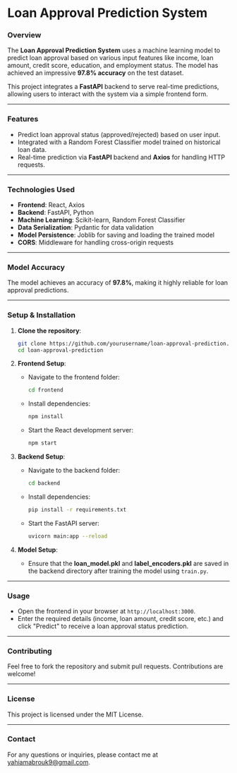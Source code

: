 # Loan Approval Prediction System

### Overview

The **Loan Approval Prediction System** uses a machine learning model to predict loan approval based on various input features like income, loan amount, credit score, education, and employment status. The model has achieved an impressive **97.8% accuracy** on the test dataset.

This project integrates a **FastAPI** backend to serve real-time predictions, allowing users to interact with the system via a simple frontend form.

---

### Features

- Predict loan approval status (approved/rejected) based on user input.
- Integrated with a Random Forest Classifier model trained on historical loan data.
- Real-time prediction via **FastAPI** backend and **Axios** for handling HTTP requests.

---

### Technologies Used

- **Frontend**: React, Axios
- **Backend**: FastAPI, Python
- **Machine Learning**: Scikit-learn, Random Forest Classifier
- **Data Serialization**: Pydantic for data validation
- **Model Persistence**: Joblib for saving and loading the trained model
- **CORS**: Middleware for handling cross-origin requests

---

### Model Accuracy

The model achieves an accuracy of **97.8%**, making it highly reliable for loan approval predictions.

---

### Setup & Installation

1. **Clone the repository**:

   ```bash
   git clone https://github.com/yourusername/loan-approval-prediction.git
   cd loan-approval-prediction
   ```

2. **Frontend Setup**:

   - Navigate to the frontend folder:
     ```bash
     cd frontend
     ```
   - Install dependencies:
     ```bash
     npm install
     ```
   - Start the React development server:
     ```bash
     npm start
     ```

3. **Backend Setup**:

   - Navigate to the backend folder:
     ```bash
     cd backend
     ```
   - Install dependencies:
     ```bash
     pip install -r requirements.txt
     ```
   - Start the FastAPI server:
     ```bash
     uvicorn main:app --reload
     ```

4. **Model Setup**:
   - Ensure that the **loan_model.pkl** and **label_encoders.pkl** are saved in the backend directory after training the model using `train.py`.

---

### Usage

- Open the frontend in your browser at `http://localhost:3000`.
- Enter the required details (income, loan amount, credit score, etc.) and click "Predict" to receive a loan approval status prediction.

---

### Contributing

Feel free to fork the repository and submit pull requests. Contributions are welcome!

---

### License

This project is licensed under the MIT License.

---

### Contact

For any questions or inquiries, please contact me at yahiamabrouk9@gmail.com.
